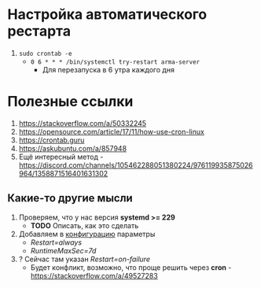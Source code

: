 # Настройка автоматического рестарта
1. `sudo crontab -e`
   - `0 6 * * * /bin/systemctl try-restart arma-server`
      - Для перезапуска в 6 утра каждого дня

# Полезные ссылки
1. https://stackoverflow.com/a/50332245
2. https://opensource.com/article/17/11/how-use-cron-linux
3. https://crontab.guru
4. https://askubuntu.com/a/857948
5. Ещё интересный метод - https://discord.com/channels/105462288051380224/976119935875026964/1358871516401631302

## Какие-то другие мысли
1. Проверяем, что у нас версия **systemd >= 229**
   - **TODO** Описать, как это сделать 
2. Добавляем в [конфигурацию](server-files/ServiceConfig.ini) параметры
   - _Restart=always_
   - _RuntimeMaxSec=7d_
3. ? Сейчас там указан _Restart=on-failure_
   - Будет конфликт, возможно, что проще решить через **cron** - https://stackoverflow.com/a/49527283
